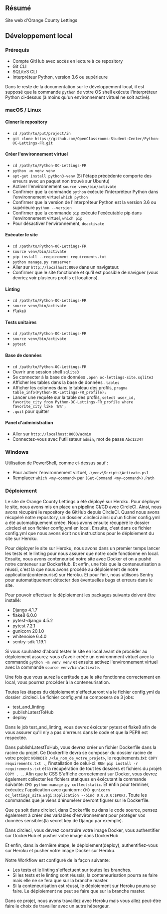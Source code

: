 ## Résumé

Site web d'Orange County Lettings

## Développement local

### Prérequis

- Compte GitHub avec accès en lecture à ce repository
- Git CLI
- SQLite3 CLI
- Interpréteur Python, version 3.6 ou supérieure

Dans le reste de la documentation sur le développement local, il est supposé que la commande `python` de votre OS shell exécute l'interpréteur Python ci-dessus (à moins qu'un environnement virtuel ne soit activé).

### macOS / Linux

#### Cloner le repository

- `cd /path/to/put/project/in`
- `git clone https://github.com/OpenClassrooms-Student-Center/Python-OC-Lettings-FR.git`

#### Créer l'environnement virtuel

- `cd /path/to/Python-OC-Lettings-FR`
- `python -m venv venv`
- `apt-get install python3-venv` (Si l'étape précédente comporte des erreurs avec un paquet non trouvé sur Ubuntu)
- Activer l'environnement `source venv/bin/activate`
- Confirmer que la commande `python` exécute l'interpréteur Python dans l'environnement virtuel
`which python`
- Confirmer que la version de l'interpréteur Python est la version 3.6 ou supérieure `python --version`
- Confirmer que la commande `pip` exécute l'exécutable pip dans l'environnement virtuel, `which pip`
- Pour désactiver l'environnement, `deactivate`

#### Exécuter le site

- `cd /path/to/Python-OC-Lettings-FR`
- `source venv/bin/activate`
- `pip install --requirement requirements.txt`
- `python manage.py runserver`
- Aller sur `http://localhost:8000` dans un navigateur.
- Confirmer que le site fonctionne et qu'il est possible de naviguer (vous devriez voir plusieurs profils et locations).

#### Linting

- `cd /path/to/Python-OC-Lettings-FR`
- `source venv/bin/activate`
- `flake8`

#### Tests unitaires

- `cd /path/to/Python-OC-Lettings-FR`
- `source venv/bin/activate`
- `pytest`

#### Base de données

- `cd /path/to/Python-OC-Lettings-FR`
- Ouvrir une session shell `sqlite3`
- Se connecter à la base de données `.open oc-lettings-site.sqlite3`
- Afficher les tables dans la base de données `.tables`
- Afficher les colonnes dans le tableau des profils, `pragma table_info(Python-OC-Lettings-FR_profile);`
- Lancer une requête sur la table des profils, `select user_id, favorite_city from
  Python-OC-Lettings-FR_profile where favorite_city like 'B%';`
- `.quit` pour quitter

#### Panel d'administration

- Aller sur `http://localhost:8000/admin`
- Connectez-vous avec l'utilisateur `admin`, mot de passe `Abc1234!`

### Windows

Utilisation de PowerShell, comme ci-dessus sauf :

- Pour activer l'environnement virtuel, `.\venv\Scripts\Activate.ps1` 
- Remplacer `which <my-command>` par `(Get-Command <my-command>).Path`


### Déploiement
Le site de Orange County Lettings a été déployé sur Heroku. Pour 
déployer le site, nous avons mis en place un pipeline CI/CD avec 
CircleCI. Ainsi, nous avons récupéré le repository de GitHub depuis
CircleCI. Quand nous avons récupéré notre repository, un dossier .circleci
ainsi qu'un fichier config.yml a été automatiquement créée. Nous avons
ensuite récupéré le dossier .circleci et son fichier config.yml en local.
Ensuite, c'est dans ce fichier config.yml que nous avons écrit nos instructions
pour le déploiement du site sur Heroku.

Pour déployer le site sur Heroku, nous avons dans un premier temps
lancer les tests et le linting pour nous assurer que notre code 
fonctionne en local. Ensuite, nous avons conteneurisé notre site 
avec Docker et on a pushé notre conteneur sur DockerHub. Et enfin,
une fois que la conteneurisation a réussi, c'est la que nous avons
procédé au déploiement de notre application(conteneurisé) sur Heroku.
Et pour finir, nous utilisons Sentry pour automatiquement détecter 
des éventuelles bugs et erreurs dans le site.


Pour pouvoir effectuer le déploiement les packages suivants doivent
être installé:

- Django 4.1.7
- flake8 6.0.0
- pytest-django 4.5.2
- pytest 7.2.1
- gunicorn 20.1.0
- whitenoise 6.4.0
- sentry-sdk 1.19.1

Si vous souhaitez d'abord tester le site en local avant de procéder
au déploiement assurez-vous d'avoir crééé un environnment virtuel
avec la commande `python -m venv venv` et ensuite activez 
l'environnement virtuel avec la commande `source venv/bin/activate`.

Une fois que vous aurez la certitude que le site fonctionne correctement
en local, vous pourrez procéder à la conteneurisation. 

Toutes les étapes du déploiement s'effectueront via le fichier config.yml
du dossier .circleci. Le fichier config.yml se composera de 3 jobs:

- test_and_linting
- publishLatestToHub
- deploy

Dans le job test_and_linting, vous devrez éxécuter pytest et flake8
afin de vous assurer qu'il n'y a pas d'erreurs dans le code et que 
la PEP8 est respectée.

Dans publishLatestToHub, vous devrez créer un fichier Dockerfile dans 
la racine du projet. Ce Dockerfile devra se composer du dossier racine
de votre projet: `WORKDIR /<le_nom_de_votre_projet>`, le requirements.txt:
`COPY requirements.txt .`, l'installation de celui-ci: `RUN pip install -r requirements.txt` et
la récupération de tout les dossiers et fichiers du projet: `COPY . .`. Afin que le CSS
S'affiche correctement sur Docker, vous devrez également collecter 
les fichiers statiques en éxécutant la commande suivante: `CMD python manage.py collectstatic`.
Et enfin pour terminer, éxécutez l'application avec gunicorn: `CMD gunicorn oc_lettings_site.wsgi:application --bind 0.0.0.0:$PORT`.
Toute les commandes que je viens d'énumérer devront figurer sur le 
Dockerfile.

Que ça soit dans circleci, dans Dockerfile ou dans le code source,
pensez également à créer des variables d'environnement pour 
protéger vos données sensibles(la secret key de Django par exemple).

Dans circleci, vous devrez construire votre image Docker, vous authentifier
sur DockerHub et pusher votre image dans DockerHub.

Et enfin, dans la dernière étape, le déploiement(deploy), authentifiez-vous
sur Heroku et pusher votre image Docker sur Heroku.

Notre Workflow est configuré de la façon suivante:
- Les tests et le linting s'effectuent sur toutes les branches.
- Si les tests et le linting sont réussis, la conteneurisation pourra se
faire mais elle ne se fera que sur la branche master.
- Si la conteneurisation est réussi, le déploiement sur Heroku 
pourra se faire. Le déploiement ne peut se faire que sur la branche 
master.

Dans ce projet, nous avons travaillez avec Heroku mais vous allez 
peut-être faire le choix de travailler avec un autre hébergeur.

